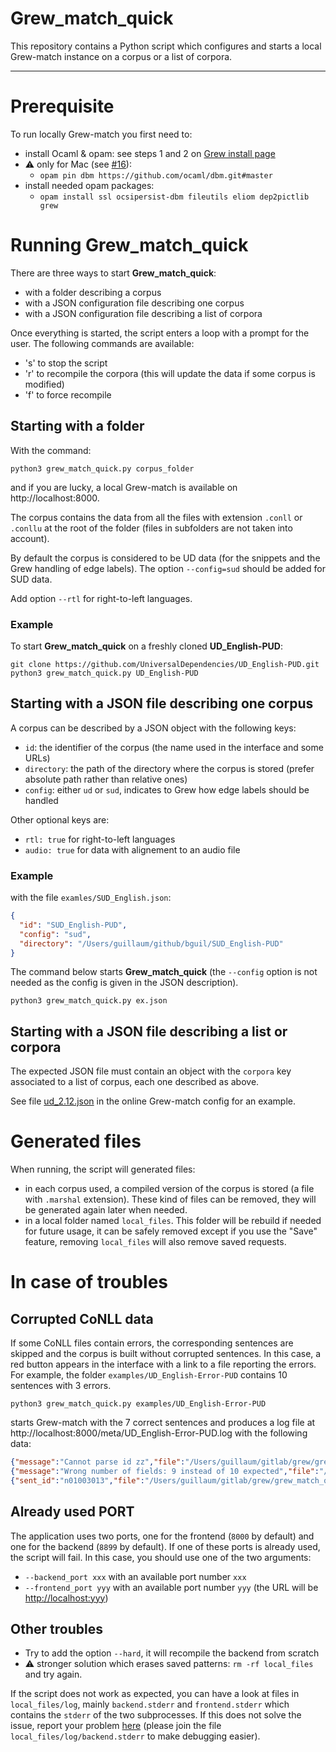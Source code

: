 # **Grew_match_quick**

This repository contains a Python script which configures and starts a local Grew-match instance on a corpus or a list of corpora.

---

# Prerequisite

To run locally Grew-match you first need to:

 - install Ocaml & opam: see steps 1 and 2 on [Grew install page](https://grew.fr/usage/install)
 - ⚠️ only for Mac (see [#16](https://github.com/ocaml/dbm/pull/16)): 
   - `opam pin dbm https://github.com/ocaml/dbm.git#master`
 - install needed opam packages:
   - `opam install ssl ocsipersist-dbm fileutils eliom dep2pictlib grew`


# Running **Grew_match_quick**

There are three ways to start **Grew_match_quick**:
 - with a folder describing a corpus
 - with a JSON configuration file describing one corpus
 - with a JSON configuration file describing a list of corpora

Once everything is started, the script enters a loop with a prompt for the user.
The following commands are available:
 - 's' to stop the script
 - 'r' to recompile the corpora (this will update the data if some corpus is modified)
 - 'f' to force recompile

## Starting with a folder

With the command:

```
python3 grew_match_quick.py corpus_folder 
```

and if you are lucky, a local Grew-match is available on http://localhost:8000.

The corpus contains the data from all the files with extension `.conll` or `.conllu` at the root of the folder (files in subfolders are not taken into account).

By default the corpus is considered to be UD data (for the snippets and the Grew handling of edge labels).
The option `--config=sud` should be added for SUD data.

Add option `--rtl` for right-to-left languages.

### Example

To start **Grew_match_quick** on a freshly cloned **UD_English-PUD**:

```
git clone https://github.com/UniversalDependencies/UD_English-PUD.git
python3 grew_match_quick.py UD_English-PUD
```

## Starting with a JSON file describing one corpus

A corpus can be described by a JSON object with the following keys:
 - `id`: the identifier of the corpus (the name used in the interface and some URLs)
 - `directory`: the path of the directory where the corpus is stored (prefer absolute path rather than relative ones)
 - `config`: either `ud` or `sud`, indicates to Grew how edge labels should be handled

Other optional keys are:
 - `rtl: true` for right-to-left languages
 - `audio: true` for data with alignement to an audio file

### Example

with the file `examles/SUD_English.json`:

```json
{
  "id": "SUD_English-PUD",
  "config": "sud",
  "directory": "/Users/guillaum/github/bguil/SUD_English-PUD"
}
```

The command below starts **Grew_match_quick** (the `--config` option is not needed as the config is given in the JSON description).

```
python3 grew_match_quick.py ex.json
```

## Starting with a JSON file describing a list or corpora

The expected JSON file must contain an object with the `corpora` key associated to a list of corpus, each one described as above.

See file [ud_2.12.json](https://gitlab.inria.fr/grew/grew_match_config/-/blob/master/corpora/ud_2.12.json) in the online Grew-match config for an example.

# Generated files

When running, the script will generated files:
 - in each corpus used, a compiled version of the corpus is stored (a file with `.marshal` extension). These kind of files can be removed, they will be generated again later when needed.
 - in a local folder named `local_files`. This folder will be rebuild if needed for future usage, it can be safely removed except if you use the "Save" feature, removing `local_files` will also remove saved requests.


# In case of troubles

## Corrupted CoNLL data

If some CoNLL files contain errors, the corresponding sentences are skipped and the corpus is built without corrupted sentences.
In this case, a red button appears in the interface with a link to a file reporting the errors.
For example, the folder `examples/UD_English-Error-PUD` contains 10 sentences with 3 errors.

```
python3 grew_match_quick.py examples/UD_English-Error-PUD
```

starts Grew-match with the 7 correct sentences and produces a log file at http://localhost:8000/meta/UD_English-Error-PUD.log with the following data:

```json
{"message":"Cannot parse id zz","file":"/Users/guillaum/gitlab/grew/grew_match_quick/examples/UD_English-Error-PUD/10_sentences.conllu","sent_id":"n01001011","line":14,"library":"Conll"}
{"message":"Wrong number of fields: 9 instead of 10 expected","file":"/Users/guillaum/gitlab/grew/grew_match_quick/examples/UD_English-Error-PUD/10_sentences.conllu","sent_id":"n01003007","line":187,"library":"Conll"}
{"sent_id":"n01003013","file":"/Users/guillaum/gitlab/grew/grew_match_quick/examples/UD_English-Error-PUD/10_sentences.conllu","message":"Unknown src identifier `17`","line":258,"library":"Conll"}
```

## Already used PORT

The application uses two ports, one for the frontend (`8000` by default) and one for the backend (`8899` by default).
If one of these ports is already used, the script will fail. In this case, you should use one of the two arguments:
 - `--backend_port xxx` with an available port number `xxx`
 - `--frontend_port yyy` with an available port number `yyy` (the URL will be [http://localhost:yyy](http://localhost:yyy))

## Other troubles

 - Try to add the option `--hard`, it will recompile the backend from scratch
 - :warning: stronger solution which erases saved patterns: `rm -rf local_files` and try again.

If the script does not work as expected, you can have a look at files in `local_files/log`, mainly `backend.stderr` and `frontend.stderr` which contains the `stderr` of the two subprocesses.
If this does not solve the issue, report your problem [here](https://github.com/grew-nlp/grew_match_quick/issues) (please join the file `local_files/log/backend.stderr` to make debugging easier).
